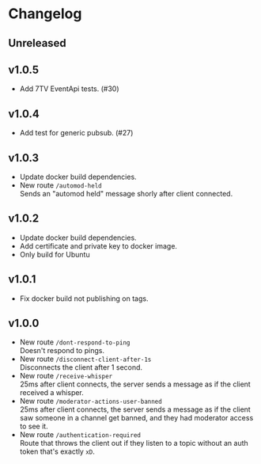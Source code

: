 # Changelog

## Unreleased

## v1.0.5

 - Add 7TV EventApi tests. (#30)

## v1.0.4

 - Add test for generic pubsub. (#27)

## v1.0.3

 - Update docker build dependencies.
 - New route `/automod-held`  
   Sends an "automod held" message shorly after client connected.

## v1.0.2

 - Update docker build dependencies.
 - Add certificate and private key to docker image.
 - Only build for Ubuntu

## v1.0.1

 - Fix docker build not publishing on tags.

## v1.0.0
 - New route `/dont-respond-to-ping`  
   Doesn't respond to pings.
 - New route `/disconnect-client-after-1s`  
   Disconnects the client after 1 second.
 - New route `/receive-whisper`  
   25ms after client connects, the server sends a message as if the client received a whisper.
 - New route `/moderator-actions-user-banned`  
   25ms after client connects, the server sends a message as if the client saw someone in a channel get banned, and they had moderator access to see it.
 - New route `/authentication-required`  
   Route that throws the client out if they listen to a topic without an auth token that's exactly `xD`.

